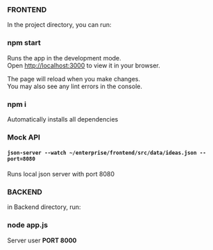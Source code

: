 ### FRONTEND

In the project directory, you can run:

### npm start

Runs the app in the development mode.\
Open [http://localhost:3000](http://localhost:3000) to view it in your browser.

The page will reload when you make changes.\
You may also see any lint errors in the console.

### npm i
Automatically installs all dependencies

### Mock API
#### `json-server --watch ~/enterprise/frontend/src/data/ideas.json --port=8080`

Runs local json server with port 8080

### BACKEND
in Backend directory, run:

### node app.js

Server user **PORT 8000**

